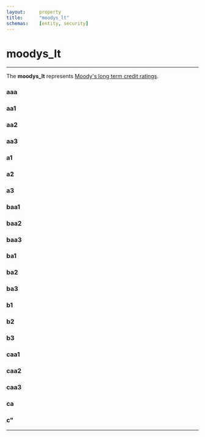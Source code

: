 ```yaml
---
layout:     property
title:      "moodys_lt"
schemas:    [entity, security]
---
```


# moodys_lt

---

The **moodys_lt** represents [Moody's long term credit ratings](https://www.moodys.com/Pages/amr002002.aspx).

### aaa

### aa1

### aa2

### aa3

### a1

### a2

### a3

### baa1

### baa2

### baa3

### ba1

### ba2

### ba3

### b1

### b2

### b3

### caa1

### caa2

### caa3

### ca

### c"

---
